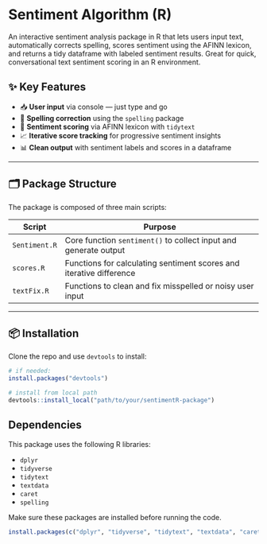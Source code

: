 # Sentiment Algorithm (R)

An interactive sentiment analysis package in R that lets users input text, automatically corrects spelling, scores sentiment using the AFINN lexicon, and returns a tidy dataframe with labeled sentiment results. Great for quick, conversational text sentiment scoring in an R environment.

## ✨ Key Features

- 📥 **User input** via console — just type and go
- 🧹 **Spelling correction** using the `spelling` package
- 💬 **Sentiment scoring** via AFINN lexicon with `tidytext`
- 📈 **Iterative score tracking** for progressive sentiment insights
- 📊 **Clean output** with sentiment labels and scores in a dataframe

---

## 🗂️ Package Structure

The package is composed of three main scripts:

| Script        | Purpose                                                                 |
|---------------|-------------------------------------------------------------------------|
| `Sentiment.R` | Core function `sentiment()` to collect input and generate output        |
| `scores.R`    | Functions for calculating sentiment scores and iterative difference     |
| `textFix.R`   | Functions to clean and fix misspelled or noisy user input               |

---

## 📦 Installation

Clone the repo and use `devtools` to install:

```r
# if needed:
install.packages("devtools")

# install from local path
devtools::install_local("path/to/your/sentimentR-package")
```

## Dependencies

This package uses the following R libraries:

- `dplyr`
- `tidyverse`
- `tidytext`
- `textdata`
- `caret`
- `spelling`

Make sure these packages are installed before running the code.

```r
install.packages(c("dplyr", "tidyverse", "tidytext", "textdata", "caret", "spelling"))
```
